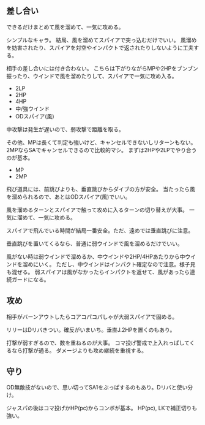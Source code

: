 ## 差し合い

できるだけまとめて風を溜めて、一気に攻める。

シンプルなキャラ。
結局、風を溜めてスパイアで突っ込むだけでいい。
風溜めを妨害されたり、スパイアを対空やインパクトで返されたりしないように工夫する。

相手の差し合いには付き合わない。
こちらは下がりながらMPや2HPをブンブン振ったり、ウインドで風を溜めたりして、スパイアで一気に攻め入る。

- 2LP
- 2HP
- 4HP
- 中/強ウインド
- ODスパイア(風)

中攻撃は発生が遅いので、弱攻撃で距離を取る。

その他、MPは長くて判定も強いけど、キャンセルできないしリターンもない。
2MPならSAでキャンセルできるので比較的マシ。
まずは2HPや2LPでやり合うのが基本。

- MP
- 2MP

飛び道具には、前跳びよりも、垂直跳びからダイブの方が安全。
当たったら風を溜められるので、あとはODスパイア(風)でいい。

風を溜めるターンとスパイアで触って攻めに入るターンの切り替えが大事。
一気に溜めて、一気に攻める。

スパイアで飛んでいる時間が結局一番安全。ただ、遠めでは垂直跳びに注意。

垂直跳びを置いてくるなら、普通に弱ウインドで風を溜めるだけでいい。

風がない時は弱ウインドで溜めるか、中ウインドや2HP/4HPあたりから中ウインドを溜めにいく。
ただし、中ウインドはインパクト確定なので注意。様子見も混ぜる。
弱スパイアは風がなかったらインパクトを返せて、風があったら連続ガードになる。

## 攻め

相手がバーンアウトしたらコアコパコパしゃが大弱スパイアで固める。

リリーはDリバきつい。確反がいまいち。垂直J.2HPを置くのもあり。

打撃が弱すぎるので、数を重ねるのが大事。
コマ投げ警戒で上入れっぱしてくるなら打撃が通る。
ダメージよりも攻め継続を重視する。

## 守り

OD無敵技がないので、思い切ってSA1をぶっぱするのもあり。Dリバと使い分け。

ジャスパの後はコマ投げかHP(pc)からコンボが基本。
HP(pc), LKで補正切りも強い。
